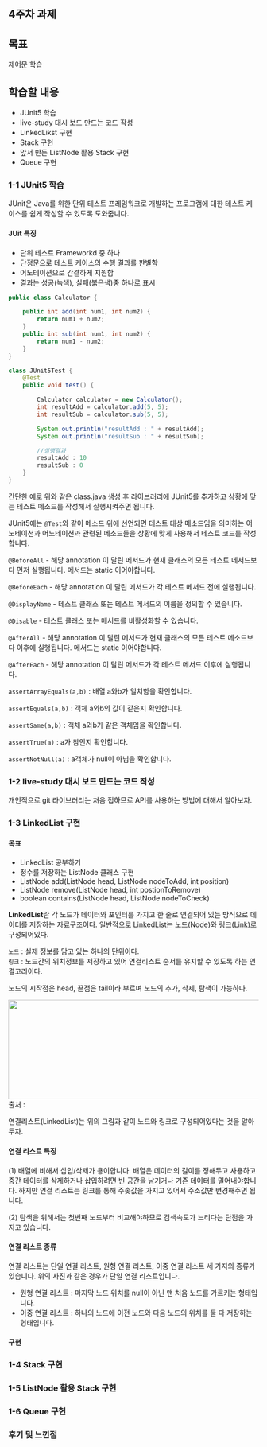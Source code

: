 ## 4주차 과제

## 목표
제어문 학습
## 학습할 내용
- JUnit5 학습
- live-study 대시 보드 만드는 코드 작성
- LinkedLikst 구현
- Stack 구현
- 앞서 만든 ListNode 활용 Stack 구현
- Queue 구현

### 1-1 JUnit5 학습
JUnit은 Java를 위한 단위 테스트 프레임워크로 개발하는 프로그램에 대한 테스트 케이스를 쉽게 작성할 수 있도록 도와줍니다.

#### JUit 특징
- 단위 테스트 Frameworkd 중 하나
- 단정문으로 테스트 케이스의 수행 결과를 판별함
- 어노테이션으로 간결하게 지원함
- 결과는 성공(녹색), 실패(붉은색)중 하나로 표시

```java
public class Calculator {

    public int add(int num1, int num2) {
        return num1 + num2;
    }   
    public int sub(int num1, int num2) {
        return num1 - num2;
    }
}
```

```java
class JUnit5Test {
    @Test
    public void test() {

        Calculator calculator = new Calculator();
        int resultAdd = calculator.add(5, 5);       
        int resultSub = calculator.sub(5, 5);

        System.out.println("resultAdd : " + resultAdd);       
        System.out.println("resultSub : " + resultSub);

        //실행결과
        resultAdd : 10
        resultSub : 0
    }
}
```
간단한 예로 위와 같은 class.java 생성 후 라이브러리에 JUnit5를 추가하고 상황에 맞는 테스트 메소드를 작성해서 실행시켜주면 됩니다.

JUnit5에는 `@Test`와 같이 메소드 위에 선언되면 테스트 대상 메소드임을 의미하는 어노테이션과 어노테이션과 관련된 메소드들을 상황에 맞게 사용해서 테스트 코드를 작성합니다.

`@BeforeAll` - 해당 annotation 이 달린 메서드가 현재 클래스의 모든 테스트 메서드보다 먼저 실행됩니다. 메서드는 static 이어야합니다.

`@BeforeEach` - 해당 annotation 이 달린 메서드가 각 테스트 메서드 전에 실행됩니다.

`@DisplayName` - 테스트 클래스 또는 테스트 메서드의 이름을 정의할 수 있습니다.

`@Disable` - 테스트 클래스 또는 메서드를 비활성화할 수 있습니다.

`@AfterAll` - 해당 annotation 이 달린 메서드가 현재 클래스의 모든 테스트 메소드보다 이후에 실행됩니다. 메서드는 static 이어야합니다.

`@AfterEach` - 해당 annotation 이 달린 메서드가 각 테스트 메서드 이후에 실행됩니다.

`assertArrayEquals(a,b)` : 배열 a와b가 일치함을 확인합니다.

`assertEquals(a,b)` : 객체 a와b의 값이 같은지 확인합니다.

`assertSame(a,b)` : 객체 a와b가 같은 객체임을 확인합니다.

`assertTrue(a)` : a가 참인지 확인합니다.

`assertNotNull(a)` : a객체가 null이 아님을 확인합니다.

### 1-2 live-study 대시 보드 만드는 코드 작성
개인적으로 git 라이브러리는 처음 접하므로 API를 사용하는 방법에 대해서 알아보자.



### 1-3 LinkedList 구현
#### 목표
- LinkedList 공부하기
- 정수를 저장하는 ListNode 클래스 구현
- ListNode add(ListNode head, ListNode nodeToAdd, int position)
- ListNode remove(ListNode head, int postionToRemove)
- boolean contains(ListNode head, ListNode nodeToCheck)

**LinkedList**란 각 노드가 데이터와 포인터를 가지고 한 줄로 연결되어 있는 방식으로 데이터를 저장하는 자료구조이다. 일반적으로 LinkedList는 노드(Node)와 링크(Link)로 구성되어있다. 

`노드` : 실제 정보를 담고 있는 하나의 단위이다.   
`링크` : 노드간의 위치정보를 저장하고 있어 연결리스트 순서를 유지할 수 있도록 하는 연결고리이다.

노드의 시작점은 head, 끝점은 tail이라 부르며 노드의 추가, 삭제, 탐색이 가능하다.

<img src="https://postfiles.pstatic.net/MjAyMDEyMDFfMjU2/MDAxNjA2Nzk3NDA4OTUy.2vXZPVs0TxU4EY3SVip7YHQTL2Vs1fZl9pYvXetXnHgg.rhiZXuoyBBs81HDVW7AkSJleEvevaV_Jji_GQbu7BIEg.PNG.swoh1227/1.PNG?type=w773" width="600" height="200">
출처 : <https://blog.naver.com/swoh1227/222161294264>

연결리스트(LinkedList)는 위의 그림과 같이 노드와 링크로 구성되어있다는 것을 알아두자.

#### 연결 리스트 특징
(1) 배열에 비해서 삽입/삭제가 용이합니다.
배열은 데이터의 길이를 정해두고 사용하고 중간 데이터를 삭제하거나 삽입하려면 빈 공간을 남기거나 기존 데이터를 밀어내야합니다. 하지만 연결 리스트는 링크를 통해 주솟값을 가지고 있어서 주소값만 변경해주면 됩니다.

(2) 탐색을 위해서는 첫번째 노드부터 비교해야하므로 검색속도가 느리다는 단점을 가지고 있습니다.

#### 연결 리스트 종류
연결 리스트는 단일 연결 리스트, 원형 연결 리스트, 이중 연결 리스트 세 가지의 종류가 있습니다.
위의 사진과 같은 경우가 단일 연결 리스트입니다.
- 원형 연결 리스트 : 마지막 노드 위치를 null이 아닌 맨 처음 노드를 가르키는 형태입니다.
- 이중 연결 리스트 :  하나의 노드에 이전 노드와 다음 노드의 위치를 둘 다 저장하는 형태입니다.

#### 구현


### 1-4 Stack 구현


### 1-5 ListNode 활용 Stack 구현


### 1-6 Queue 구현


### 후기 및 느낀점
